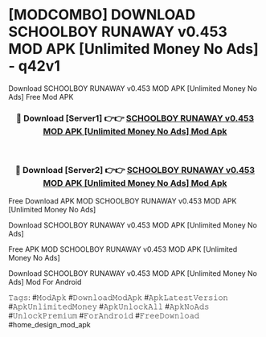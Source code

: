 # [MODCOMBO] DOWNLOAD SCHOOLBOY RUNAWAY v0.453 MOD APK [Unlimited Money No Ads] - q42v1
Download SCHOOLBOY RUNAWAY v0.453 MOD APK [Unlimited Money No Ads] Free Mod APK

<div align="center">
<h3>🔴 Download [Server1] 👉👉 <a href="https://apk-comot.site?title=SCHOOLBOY_RUNAWAY_v0.453_MOD_APK_[Unlimited_Money_No_Ads]">SCHOOLBOY RUNAWAY v0.453 MOD APK [Unlimited Money No Ads] Mod Apk</a></h3><br>

<h3>🔴 Download [Server2] 👉👉 <a href="https://apk-comot.site?title=SCHOOLBOY_RUNAWAY_v0.453_MOD_APK_[Unlimited_Money_No_Ads]">SCHOOLBOY RUNAWAY v0.453 MOD APK [Unlimited Money No Ads] Mod Apk</a></h3>
</div>


Free Download APK MOD SCHOOLBOY RUNAWAY v0.453 MOD APK [Unlimited Money No Ads]

Download SCHOOLBOY RUNAWAY v0.453 MOD APK [Unlimited Money No Ads] 

Free APK MOD SCHOOLBOY RUNAWAY v0.453 MOD APK [Unlimited Money No Ads] 

Download SCHOOLBOY RUNAWAY v0.453 MOD APK [Unlimited Money No Ads] Mod For Android

𝚃𝚊𝚐𝚜: #𝙼𝚘𝚍𝙰𝚙𝚔 #𝙳𝚘𝚠𝚗𝚕𝚘𝚊𝚍𝙼𝚘𝚍𝙰𝚙𝚔 #𝙰𝚙𝚔𝙻𝚊𝚝𝚎𝚜𝚝𝚅𝚎𝚛𝚜𝚒𝚘𝚗 #𝙰𝚙𝚔𝚄𝚗𝚕𝚒𝚖𝚒𝚝𝚎𝚍𝙼𝚘𝚗𝚎𝚢 #𝙰𝚙𝚔𝚄𝚗𝚕𝚘𝚌𝚔𝙰𝚕𝚕 #𝙰𝚙𝚔𝙽𝚘𝙰𝚍𝚜 #𝚄𝚗𝚕𝚘𝚌𝚔𝙿𝚛𝚎𝚖𝚒𝚞𝚖 #𝙵𝚘𝚛𝙰𝚗𝚍𝚛𝚘𝚒𝚍 #𝙵𝚛𝚎𝚎𝙳𝚘𝚠𝚗𝚕𝚘𝚊𝚍 #home_design_mod_apk